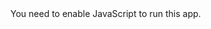 <!doctype html>
<html lang="en">
    <head>
        <meta charset="utf-8"/>
        <link rel="icon" href="/Desktop/edifylogo.9d.webp"/>
        <meta name="viewport" content="width=device-width,initial-scale=1"/>
        <meta name="theme-color" content="#000022"/>
        <meta property="og:title" content="Dyashin Technosoft Pvt Ltd."/>
        <meta property="og:image" content="/edifyFavicon.png"/>
        <meta property="og:url" content="https://dsedify.com/"/>
        <title>DSEdify</title>
        <script defer="defer" src="/static/js/main.98cbc274.js"></script>
        <link href="/static/css/main.b67b6fb3.css" rel="stylesheet">
    </head>
    <body>
        <noscript>You need to enable JavaScript to run this app.</noscript>
        <div id="root"></div>
    </body>
</html>

